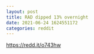 ```yaml
--- 
layout: post 
title: RAD dipped 13% overnight 
date: 2021-06-24 1624551172 
categories: reddit 
--- 
```

https://redd.it/o743hw